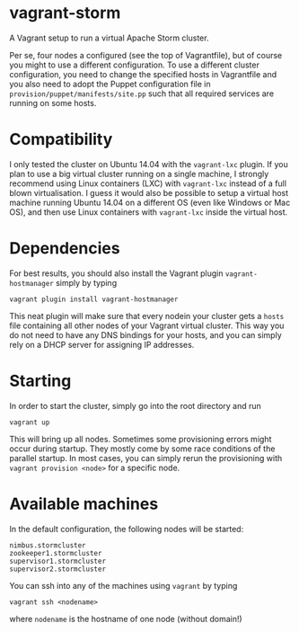 # vagrant-storm
A Vagrant setup to run a virtual Apache Storm cluster.

Per se, four nodes a configured (see the top of Vagrantfile), but of course you might to use a different configuration. To use a different cluster configuration, you need to change the specified hosts in Vagrantfile and you also need to adopt the Puppet configuration file in `provision/puppet/manifests/site.pp` such that all required services are running on some hosts.

# Compatibility

I only tested the cluster on Ubuntu 14.04 with the `vagrant-lxc` plugin. If you plan to use a big virtual cluster running on a single machine, I strongly recommend using Linux containers (LXC) with `vagrant-lxc` instead of a full blown virtualisation. I guess it would also be possible to setup a virtual host machine running Ubuntu 14.04 on a different OS (even like Windows or Mac OS), and then use Linux containers with `vagrant-lxc` inside the virtual host.

# Dependencies

For best results, you should also install the Vagrant plugin `vagrant-hostmanager` simply by typing

    vagrant plugin install vagrant-hostmanager
    
This neat plugin will make sure that every nodein your cluster gets a `hosts` file containing all other nodes of your Vagrant virtual cluster. This way you do not need to have any DNS bindings for your hosts, and you can simply rely on a DHCP server for assigning IP addresses.

# Starting

In order to start the cluster, simply go into the root directory and run

    vagrant up
    
This will bring up all nodes. Sometimes some provisioning errors might occur during startup. They mostly come by some race conditions of the parallel startup. In most cases, you can simply rerun the provisioning with `vagrant provision <node>` for a specific node.

# Available machines

In the default configuration, the following nodes will be started:

    nimbus.stormcluster
    zookeeper1.stormcluster
    supervisor1.stormcluster
    supervisor2.stormcluster

You can ssh into any of the machines using `vagrant` by typing

    vagrant ssh <nodename>
    
where `nodename` is the hostname of one node (without domain!)

